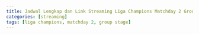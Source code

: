 ```yaml
---
title: Jadwal Lengkap dan Link Streaming Liga Champions Matchday 2 Group Stage
categories: [streaming]
tags: [liga champions, matchday 2, group stage]
---
```

